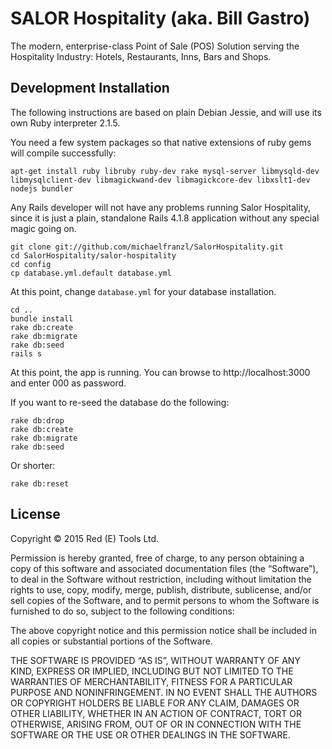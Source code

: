 SALOR Hospitality (aka. Bill Gastro)
====================================

The modern, enterprise-class Point of Sale (POS) Solution serving the Hospitality Industry: Hotels, Restaurants, Inns, Bars and Shops.



Development Installation
------------------------

The following instructions are based on plain Debian Jessie, and will use its own Ruby interpreter 2.1.5.

You need a few system packages so that native extensions of ruby gems will compile successfully:

    apt-get install ruby libruby ruby-dev rake mysql-server libmysqld-dev libmysqlclient-dev libmagickwand-dev libmagickcore-dev libxslt1-dev nodejs bundler

Any Rails developer will not have any problems running Salor Hospitality, since it is just a plain, standalone Rails 4.1.8 application without any special magic going on.

    git clone git://github.com/michaelfranzl/SalorHospitality.git
    cd SalorHospitality/salor-hospitality
    cd config
    cp database.yml.default database.yml

At this point, change `database.yml` for your database installation.

    cd ..
    bundle install
    rake db:create
    rake db:migrate
    rake db:seed
    rails s

At this point, the app is running. You can browse to http://localhost:3000 and enter 000 as password.

If you want to re-seed the database do the following:

    rake db:drop
    rake db:create
    rake db:migrate
    rake db:seed
    
Or shorter:

    rake db:reset
    
    

    
License
------------------------

Copyright © 2015 Red (E) Tools Ltd.

Permission is hereby granted, free of charge, to any person obtaining a copy of this software and associated documentation files (the “Software”), to deal in the Software without restriction, including without limitation the rights to use, copy, modify, merge, publish, distribute, sublicense, and/or sell copies of the Software, and to permit persons to whom the Software is furnished to do so, subject to the following conditions:

The above copyright notice and this permission notice shall be included in all copies or substantial portions of the Software.

THE SOFTWARE IS PROVIDED “AS IS”, WITHOUT WARRANTY OF ANY KIND, EXPRESS OR IMPLIED, INCLUDING BUT NOT LIMITED TO THE WARRANTIES OF MERCHANTABILITY, FITNESS FOR A PARTICULAR PURPOSE AND NONINFRINGEMENT. IN NO EVENT SHALL THE AUTHORS OR COPYRIGHT HOLDERS BE LIABLE FOR ANY CLAIM, DAMAGES OR OTHER LIABILITY, WHETHER IN AN ACTION OF CONTRACT, TORT OR OTHERWISE, ARISING FROM, OUT OF OR IN CONNECTION WITH THE SOFTWARE OR THE USE OR OTHER DEALINGS IN THE SOFTWARE.